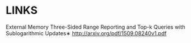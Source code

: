 LINKS
=====
External Memory Three-Sided Range Reporting and Top-k Queries with Sublogarithmic Updates∗
http://arxiv.org/pdf/1509.08240v1.pdf